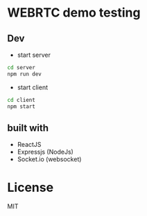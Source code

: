 # WEBRTC demo testing

## Dev
- start server
```bash
cd server
npm run dev
```

- start client
```bash
cd client
npm start
```

## built with
- ReactJS
- Expressjs (NodeJs)
- Socket.io (websocket)

# License
MIT
